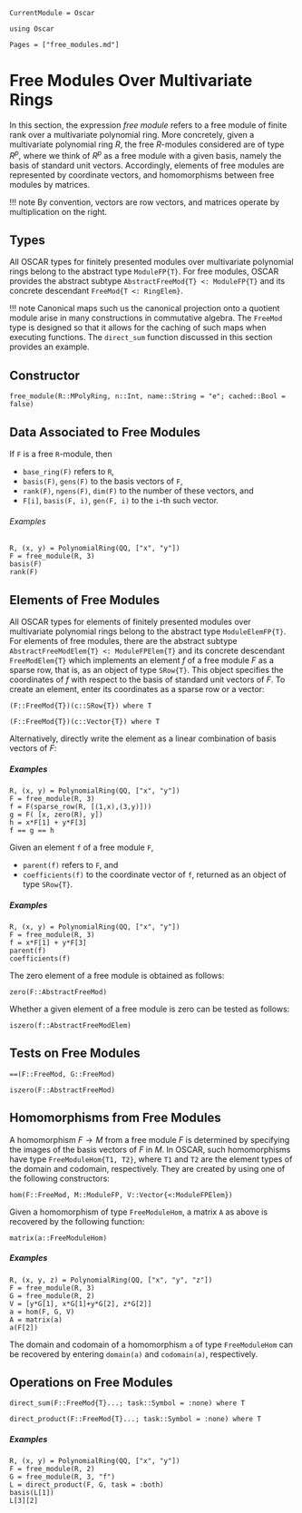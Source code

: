 ```@meta
CurrentModule = Oscar
```

```@setup oscar
using Oscar
```

```@contents
Pages = ["free_modules.md"]
```

# Free Modules Over Multivariate Rings

In this section, the expression *free module*  refers to a free module of finite rank
over a multivariate polynomial ring. More concretely, given a multivariate polynomial ring $R$, 
the free $R$-modules considered are of type $R^p$, where we think of $R^p$ as a
free module with a given basis, namely the basis of standard unit vectors.
Accordingly, elements of free modules are represented by coordinate vectors,
and homomorphisms between free modules by matrices.

!!! note
    By convention, vectors are row vectors, and matrices operate by multiplication on the right.

## Types

All OSCAR types for finitely presented modules over multivariate polynomial rings belong to the abstract type `ModuleFP{T}`.
For free modules, OSCAR provides the abstract subtype `AbstractFreeMod{T} <: ModuleFP{T}` and its concrete
descendant `FreeMod{T <: RingElem}`.

!!! note
    Canonical maps such us the canonical projection onto a quotient module arise in many 
    constructions in commutative algebra. The `FreeMod` type is designed so that it allows
    for the caching of such maps when executing functions. The `direct_sum` function discussed
    in this section provides an example.

## Constructor

```@docs
free_module(R::MPolyRing, n::Int, name::String = "e"; cached::Bool = false)
```

## Data Associated to Free Modules

If `F` is a free `R`-module, then

- `base_ring(F)` refers to `R`,
- `basis(F)`, `gens(F)` to the basis vectors of `F`, 
- `rank(F)`, `ngens(F)`, `dim(F)` to the number of these vectors, and
- `F[i]`, `basis(F, i)`, `gen(F, i)` to the `i`-th such vector.

###### Examples

```@repl oscar
R, (x, y) = PolynomialRing(QQ, ["x", "y"])
F = free_module(R, 3)
basis(F)
rank(F)
```

## Elements of Free Modules

All OSCAR types for elements of finitely presented modules over multivariate polynomial rings belong to the abstract type `ModuleElemFP{T}`.
For elements of free modules, there are the abstract subtype `AbstractFreeModElem{T} <: ModuleFPElem{T}` and its concrete
descendant `FreeModElem{T}` which implements an element $f$ of a free module $F$ as a sparse row,
that is, as an object of type `SRow{T}`. This object specifies the coordinates of $f$ with respect to
the basis of standard unit vectors of $F$. To create an element, enter its coordinates as a sparse row or a vector: 


```@julia
(F::FreeMod{T})(c::SRow{T}) where T
```

```@julia
(F::FreeMod{T})(c::Vector{T}) where T
```

Alternatively, directly write the element as a linear combination of basis vectors of $F$:
 
##### Examples

```@repl oscar
R, (x, y) = PolynomialRing(QQ, ["x", "y"])
F = free_module(R, 3)
f = F(sparse_row(R, [(1,x),(3,y)]))
g = F( [x, zero(R), y])
h = x*F[1] + y*F[3]
f == g == h
```

Given an element `f`  of a free module `F`,
- `parent(f)` refers to `F`, and
- `coefficients(f)` to the coordinate vector of `f`, returned as an object of type `SRow{T}`.

##### Examples

```@repl oscar
R, (x, y) = PolynomialRing(QQ, ["x", "y"])
F = free_module(R, 3)
f = x*F[1] + y*F[3]
parent(f)
coefficients(f)
```

The zero element of a free module is obtained as follows:

```@docs
zero(F::AbstractFreeMod)
```

Whether a given element of a free module is zero can be tested as follows:

```@docs
iszero(f::AbstractFreeModElem)
```

## Tests on Free Modules

```@docs
==(F::FreeMod, G::FreeMod)
```

```@docs
iszero(F::AbstractFreeMod)
```

## Homomorphisms from Free Modules

A homomorphism $F\rightarrow M$ from a free module $F$ is determined by specifying the images
of the basis vectors of $F$ in $M$. In OSCAR, such homomorphisms have type `FreeModuleHom{T1, T2}`, where
`T1` and `T2` are the element types of the domain and codomain, respectively. They are created
by using one of the following constructors:

```@docs
hom(F::FreeMod, M::ModuleFP, V::Vector{<:ModuleFPElem}) 
```

Given a homomorphism of type `FreeModuleHom`, a matrix `A` as above is
recovered by the following function:

```@docs
matrix(a::FreeModuleHom)
```

##### Examples

```@repl oscar
R, (x, y, z) = PolynomialRing(QQ, ["x", "y", "z"])
F = free_module(R, 3)
G = free_module(R, 2)
V = [y*G[1], x*G[1]+y*G[2], z*G[2]]
a = hom(F, G, V)
A = matrix(a)
a(F[2])
```

The domain and codomain of a homomorphism `a`  of type `FreeModuleHom` can be
recovered by entering `domain(a)` and `codomain(a)`, respectively.


## Operations on Free Modules

```@docs
direct_sum(F::FreeMod{T}...; task::Symbol = :none) where T
```

```@docs
direct_product(F::FreeMod{T}...; task::Symbol = :none) where T
```

##### Examples

```@repl oscar
R, (x, y) = PolynomialRing(QQ, ["x", "y"])
F = free_module(R, 2)
G = free_module(R, 3, "f")
L = direct_product(F, G, task = :both)
basis(L[1])
L[3][2]
```
